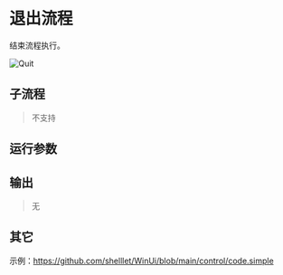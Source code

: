 # 退出流程 
结束流程执行。

![Quit](./images/07.png ':size=90%')

## 子流程

> 不支持

## 运行参数



## 输出

> 无

## 其它

示例：https://github.com/shelllet/WinUi/blob/main/control/code.simple




